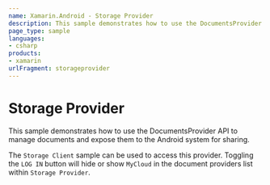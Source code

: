 ```yaml
---
name: Xamarin.Android - Storage Provider
description: This sample demonstrates how to use the DocumentsProvider API to manage documents and expose them to the Android system for sharing. The Storage...
page_type: sample
languages:
- csharp
products:
- xamarin
urlFragment: storageprovider
---
```

# Storage Provider
This sample demonstrates how to use the DocumentsProvider API to manage 
documents and expose them to the Android system for sharing.

The `Storage Client` sample can be used to access this provider. Toggling
the `LOG IN` button will hide or show `MyCloud` in the document providers 
list within `Storage Provider`.